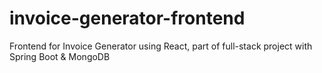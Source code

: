 # invoice-generator-frontend
Frontend for Invoice Generator using React, part of full-stack project with Spring Boot &amp; MongoDB
